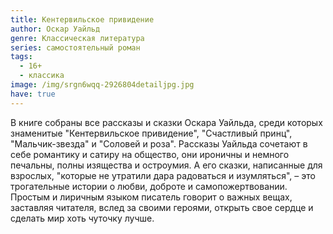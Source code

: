 ```yaml
---
title: Кентервильское привидение
author: Оскар Уайльд
genre: Классическая литература
series: самостоятельный роман
tags:
  - 16+
  - классика
image: /img/srgn6wqq-2926804detailjpg.jpg
have: true
---
```

В книге собраны все рассказы и сказки Оскара Уайльда, среди которых знаменитые "Кентервильское привидение", "Счастливый принц", "Мальчик-звезда" и "Соловей и роза". Рассказы Уайльда сочетают в себе романтику и сатиру на общество, они ироничны и немного печальны, полны изящества и остроумия. А его сказки, написанные для взрослых, "которые не утратили дара радоваться и изумляться", – это трогательные истории о любви, доброте и самопожертвовании. Простым и лиричным языком писатель говорит о важных вещах, заставляя читателя, вслед за своими героями, открыть свое сердце и сделать мир хоть чуточку лучше.